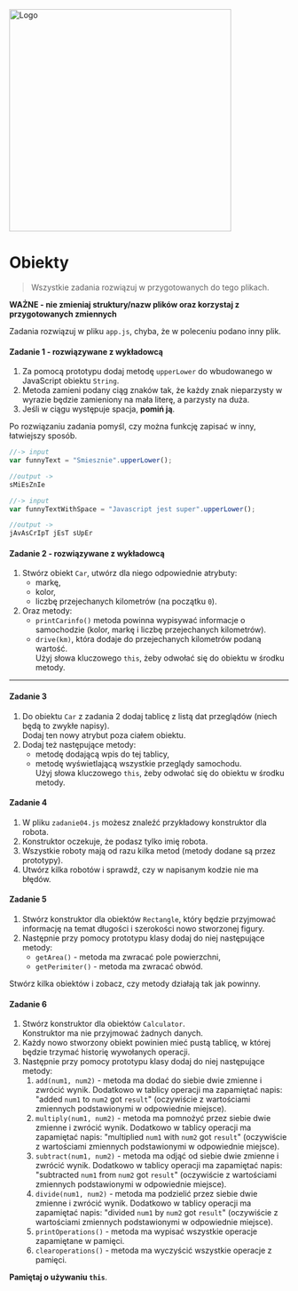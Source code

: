 <img alt="Logo" src="http://coderslab.pl/svg/logo-coderslab.svg" width="400">

#  Obiekty

> Wszystkie zadania rozwiązuj w przygotowanych do tego plikach.

**WAŻNE -  nie zmieniaj struktury/nazw plików oraz korzystaj z przygotowanych zmiennych**

Zadania rozwiązuj w pliku `app.js`, chyba, że w poleceniu podano inny plik.

#### Zadanie 1 - rozwiązywane z wykładowcą

1. Za pomocą prototypu dodaj metodę ```upperLower``` do wbudowanego w JavaScript obiektu ```String```.
2. Metoda zamieni podany ciąg znaków tak, że każdy znak nieparzysty w wyrazie będzie zamieniony na mała literę, a parzysty na duża.
3. Jeśli w ciągu występuje spacja, **pomiń ją**.

Po rozwiązaniu zadania pomyśl, czy można funkcję zapisać w inny, łatwiejszy sposób.

```JavaScript
//-> input
var funnyText = "Smiesznie".upperLower();

//output ->
sMiEsZnIe

//-> input
var funnyTextWithSpace = "Javascript jest super".upperLower();

//output ->
jAvAsCrIpT jEsT sUpEr
```

#### Zadanie 2 - rozwiązywane z wykładowcą

1. Stwórz obiekt `Car`, utwórz dla niego odpowiednie atrybuty:
   * markę,
   * kolor,
   * liczbę przejechanych kilometrów (na początku `0`).
2. Oraz metody:
   * ```printCarinfo()``` metoda powinna wypisywać informacje o samochodzie (kolor, markę i liczbę przejechanych kilometrów).
   * ```drive(km)```, która dodaje do przejechanych kilometrów podaną wartość.  
     Użyj słowa kluczowego ```this```, żeby odwołać się do obiektu w środku metody.

-------------------------------------------------------------------------------

#### Zadanie 3

1. Do obiektu `Car` z zadania 2 dodaj tablicę z listą dat przeglądów (niech będą to zwykłe napisy).  
   Dodaj ten nowy atrybut poza ciałem obiektu.
2. Dodaj też następujące metody:
   * metodę dodającą wpis do tej tablicy,
   * metodę wyświetlającą wszystkie przeglądy samochodu.  
   Użyj słowa kluczowego ```this```, żeby odwołać się do obiektu w środku metody.

#### Zadanie 4

1. W pliku `zadanie04.js` możesz znaleźć przykładowy konstruktor dla robota.
2. Konstruktor oczekuje, że podasz tylko imię robota.
3. Wszystkie roboty mają od razu kilka metod (metody dodane są przez prototypy).
4. Utwórz kilka robotów i sprawdź, czy w napisanym kodzie nie ma błędów.

#### Zadanie 5

1. Stwórz konstruktor dla obiektów ```Rectangle```, który będzie przyjmować informację na temat długości i szerokości nowo stworzonej figury.
2. Następnie przy pomocy prototypu klasy dodaj do niej następujące metody:
   * ```getArea()``` - metoda ma zwracać pole powierzchni,
   * ```getPerimiter()``` - metoda ma zwracać obwód.

Stwórz kilka obiektów i zobacz, czy metody działają tak jak powinny.

#### Zadanie 6

1. Stwórz konstruktor dla obiektów ```Calculator```.  
   Konstruktor ma nie przyjmować żadnych danych.
2. Każdy nowo stworzony obiekt powinien mieć pustą tablicę, w której będzie trzymać historię wywołanych operacji.
3. Następnie przy pomocy prototypu klasy dodaj do niej następujące metody:
   1. ```add(num1, num2)``` - metoda ma dodać do siebie dwie zmienne i zwrócić wynik. Dodatkowo w tablicy operacji ma zapamiętać napis: "added ```num1``` to ```num2``` got ```result```" (oczywiście z wartościami zmiennych podstawionymi w odpowiednie miejsce).
   2. ```multiply(num1, num2)``` - metoda ma pomnożyć przez siebie dwie zmienne i zwrócić wynik. Dodatkowo w tablicy operacji ma zapamiętać napis: "multiplied ```num1``` with ```num2``` got ```result```" (oczywiście z wartościami zmiennych podstawionymi w odpowiednie miejsce).  
   3. ```subtract(num1, num2)``` - metoda ma odjąć od siebie dwie zmienne i zwrócić wynik. Dodatkowo w tablicy operacji ma zapamiętać napis: "subtracted ```num1``` from ```num2``` got ```result```" (oczywiście z wartościami zmiennych podstawionymi w odpowiednie miejsce).  
   4. ```divide(num1, num2)``` - metoda ma podzielić przez siebie dwie zmienne i zwrócić wynik. Dodatkowo w tablicy operacji ma zapamiętać napis: "divided ```num1``` by ```num2``` got ```result```" (oczywiście z wartościami zmiennych podstawionymi w odpowiednie miejsce).  
   5. ```printOperations()``` - metoda ma wypisać wszystkie operacje zapamiętane w pamięci.
   6. ```clearoperations()``` - metoda ma wyczyścić wszystkie operacje z pamięci.

**Pamiętaj o używaniu ```this```**.
